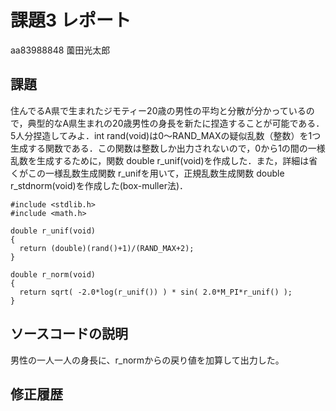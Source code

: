 # 課題3 レポート

aa83988848 薗田光太郎

## 課題

住んでるA県で生まれたジモティー20歳の男性の平均と分散が分かっているので，典型的なA県生まれの20歳男性の身長を新たに捏造することが可能である．5人分捏造してみよ．int rand(void)は0〜RAND_MAXの疑似乱数（整数）を1つ生成する関数である．この関数は整数しか出力されないので，0から1の間の一様乱数を生成するために，関数 double r_unif(void)を作成した．また，詳細は省くがこの一様乱数生成関数 r_unifを用いて，正規乱数生成関数 double r_stdnorm(void)を作成した(box-muller法)．
  
  ```{c}
  #include <stdlib.h>
  #include <math.h>

  double r_unif(void)
  {
    return (double)(rand()+1)/(RAND_MAX+2);
  }
  
  double r_norm(void)
  {  
    return sqrt( -2.0*log(r_unif()) ) * sin( 2.0*M_PI*r_unif() );
  } 
  ```

## ソースコードの説明
男性の一人一人の身長に、r_normからの戻り値を加算して出力した。
## 修正履歴

